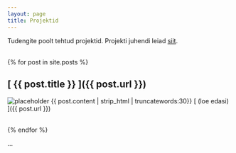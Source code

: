 ```yaml
---
layout: page
title: Projektid
---
```


Tudengite poolt tehtud projektid. Projekti juhendi leiad [siit](http://andmeteadus.github.io/projekt_juhend/).
<br><br>

{% for post in site.posts %}
## [ {{ post.title }} ]({{ post.url }})
  
  ![placeholder](http://placehold.it/800x400 "Large example image")
  {{ post.content | strip_html | truncatewords:30}}
  [ (loe edasi) ]({{ post.url }})
  <br><br>
  
{% endfor %}

...